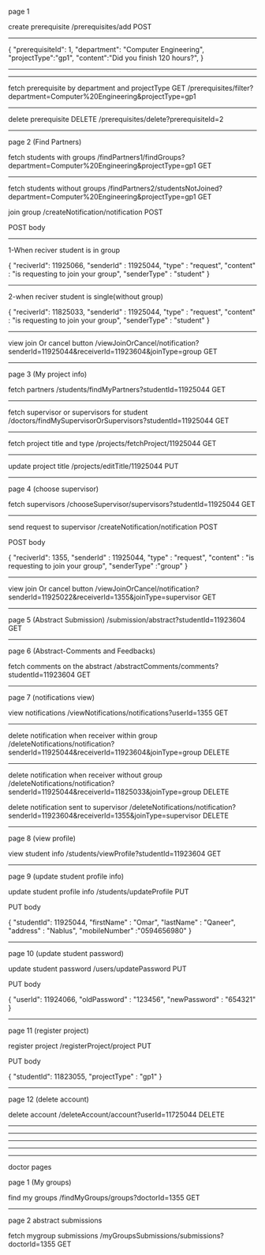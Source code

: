 page 1

create prerequisite
/prerequisites/add POST

---

{
"prerequisiteId": 1,
"department": "Computer Engineering",
"projectType":"gp1",
"content":"Did you finish 120 hours?",
}

---

---

fetch prerequisite by department and projectType GET
/prerequisites/filter?department=Computer%20Engineering&projectType=gp1

---

delete prerequisite DELETE
/prerequisites/delete?prerequisiteId=2

---

page 2 (Find Partners)

fetch students with groups
/findPartners1/findGroups?department=Computer%20Engineering&projectType=gp1 GET

---

fetch students without groups
/findPartners2/studentsNotJoined?department=Computer%20Engineering&projectType=gp1 GET

join group
/createNotification/notification POST

POST body

---

1-When reciver student is in group

{
"reciverId": 11925066,
"senderId" : 11925044,
"type" : "request",
"content" : "is requesting to join your group",
"senderType" : "student"
}

---

2-when reciver student is single(without group)

{
"reciverId": 11825033,
"senderId" : 11925044,
"type" : "request",
"content" : "is requesting to join your group",
"senderType" : "student"
}

---

view join Or cancel button
/viewJoinOrCancel/notification?senderId=11925044&receiverId=11923604&joinType=group GET

---

page 3 (My project info)

fetch partners
/students/findMyPartners?studentId=11925044 GET

---

fetch supervisor or supervisors for student
/doctors/findMySupervisorOrSupervisors?studentId=11925044 GET

---

fetch project title and type
/projects/fetchProject/11925044 GET

---

update project title
/projects/editTitle/11925044 PUT

---

page 4 (choose supervisor)

fetch supervisors
/chooseSupervisor/supervisors?studentId=11925044 GET

---

send request to supervisor
/createNotification/notification POST

POST body

{
"reciverId": 1355,
"senderId" : 11925044,
"type" : "request",
"content" : "is requesting to join your group",
"senderType" :"group"
}

---

view join Or cancel button
/viewJoinOrCancel/notification?senderId=11925022&receiverId=1355&joinType=supervisor GET

---

page 5 (Abstract Submission)
/submission/abstract?studentId=11923604 GET

---

page 6 (Abstract-Comments and Feedbacks)

fetch comments on the abstract
/abstractComments/comments?studentId=11923604 GET

---

page 7 (notifications view)

view notifications
/viewNotifications/notifications?userId=1355 GET

---

delete notification when receiver within group
/deleteNotifications/notification?senderId=11925044&receiverId=11923604&joinType=group DELETE

---

delete notification when receiver without group
/deleteNotifications/notification?senderId=11925044&receiverId=11825033&joinType=group DELETE

delete notification sent to supervisor
/deleteNotifications/notification?senderId=11923604&receiverId=1355&joinType=supervisor DELETE

---

page 8 (view profile)

view student info
/students/viewProfile?studentId=11923604 GET

---

page 9 (update student profile info)

update student profile info
/students/updateProfile PUT

PUT body

{
"studentId": 11925044,
"firstName" : "Omar",
"lastName" : "Qaneer",
"address" : "Nablus",
"mobileNumber" :"0594656980"
}

---

page 10 (update student password)

update student password
/users/updatePassword PUT

PUT body

{
"userId": 11924066,
"oldPassword" : "123456",
"newPassword" : "654321"
}

---

page 11 (register project)

register project
/registerProject/project PUT

PUT body

{
"studentId": 11823055,
"projectType" : "gp1"
}

---

page 12 (delete account)

delete account
/deleteAccount/account?userId=11725044 DELETE

---

---

---

---

---

doctor pages

page 1 (My groups)

find my groups
/findMyGroups/groups?doctorId=1355 GET

---

page 2 abstract submissions

fetch mygroup submissions
/myGroupsSubmissions/submissions?doctorId=1355 GET
